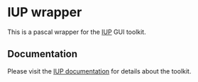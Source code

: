 # IUP wrapper 
This is a pascal wrapper for the [IUP](http://webserver2.tecgraf.puc-rio.br/iup/) GUI toolkit.

## Documentation
Please visit the [IUP documentation](http://webserver2.tecgraf.puc-rio.br/iup/) for details about the toolkit.
